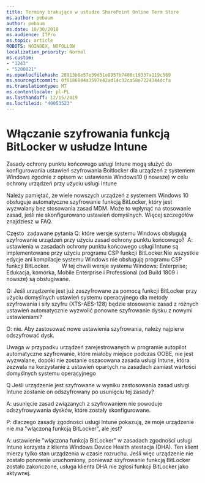 ```yaml
---
title: Terminy brakujące w usłudze SharePoint Online Term Store
ms.author: pebaum
author: pebaum
ms.date: 10/30/2018
ms.audience: ITPro
ms.topic: article
ROBOTS: NOINDEX, NOFOLLOW
localization_priority: Normal
ms.custom:
- "1243"
- "5200021"
ms.openlocfilehash: 28913b8e57e39d51e8957b7408c19337a119c589
ms.sourcegitcommit: 0f0186044a3597e42ad14c32ca58e7224344dcfa
ms.translationtype: MT
ms.contentlocale: pl-PL
ms.lasthandoff: 12/15/2019
ms.locfileid: "40053523"
---
```

# <a name="enabling-bitlocker-encryption-with-intune"></a>Włączanie szyfrowania funkcją BitLocker w usłudze Intune

Zasady ochrony punktu końcowego usługi Intune mogą służyć do konfigurowania ustawień szyfrowania Boitlocker dla urządzeń z systemem Windows zgodnie z opisem w: ustawienia Windows10 (i nowsze) w celu ochrony urządzeń przy użyciu usługi Intune

Należy pamiętać, że wiele nowszych urządzeń z systemem Windows 10 obsługuje automatyczne szyfrowanie funkcją BitLocker, który jest wyzwalany bez stosowania zasad MDM. Może to wpłynąć na stosowanie zasad, jeśli nie skonfigurowano ustawień domyślnych. Więcej szczegółów znajdziesz w FAQ.


Często  zadawane pytania Q: które wersje systemu Windows obsługują szyfrowanie urządzeń przy użyciu zasad ochrony punktu końcowego?
 A: ustawienia w zasadach ochrony punktu końcowego usługi Intune są implementowane przy użyciu programu CSP funkcji BitLocker.Nie wszystkie edycje ani kompilacje systemu Windows nie obsługują programu CSP funkcji BitLocker. 
      W tej chwili wersje systemu Windows: Enterprise; Edukacja, komórka, Mobile Enterprise i Professional (od Build 1809 i nowsze) są obsługiwane.




Q: Jeśli urządzenie jest już zaszyfrowane za pomocą funkcji BitLocker przy użyciu domyślnych ustawień systemu operacyjnego dla metody szyfrowania i siły szyfru (XTS-AES-128) będzie stosowanie zasad z różnych ustawień automatycznie wyzwolić ponowne szyfrowanie dysku z nowymi ustawieniami?

O: nie. Aby zastosować nowe ustawienia szyfrowania, należy najpierw odszyfrować dysk.

Uwaga w przypadku urządzeń zarejestrowanych w programie autopilot automatyczne szyfrowanie, które miałoby miejsce podczas OOBE, nie jest wyzwalane, dopóki nie zostanie oszacowana zasada usługi Intune, która zezwala na korzystanie z ustawień opartych na zasadach zamiast wartości domyślnych systemu operacyjnego




Q Jeśli urządzenie jest szyfrowane w wyniku zastosowania zasad usługi Intune zostanie on odszyfrowany po usunięciu tej zasady?

A: usunięcie zasad związanych z szyfrowaniem nie powoduje odszyfrowywania dysków, które zostały skonfigurowane.




P: dlaczego zasady zgodności usługi Intune pokazują, że moje urządzenie nie ma "włączoną funkcją BitLocker", ale jest?

A: ustawienie "włączona funkcja BitLocker" w zasadach zgodności usługi Intune korzysta z klienta Windows Device Health atestacja (DHA). Ten klient mierzy tylko stan urządzenia w czasie rozruchu. Jeśli więc urządzenie nie zostało ponownie uruchomiony, ponieważ szyfrowanie funkcją BitLocker zostało zakończone, usługa klienta DHA nie zgłosi funkcji BitLocker jako aktywnej.